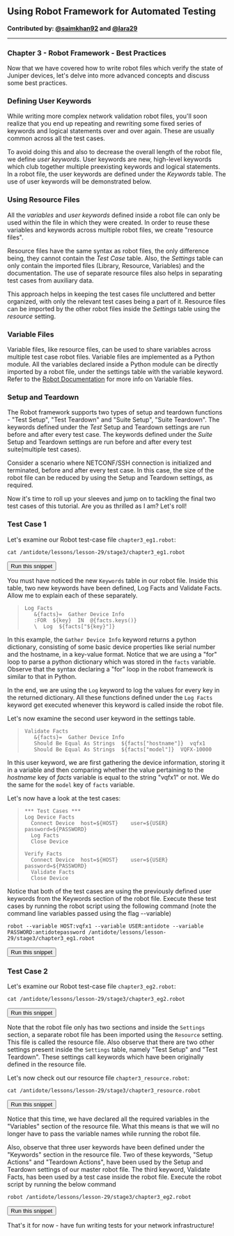 ## Using Robot Framework for Automated Testing

**Contributed by: [@saimkhan92](https://github.com/saimkhan92) and [@lara29](https://github.com/lara29)**

---

### Chapter 3 - Robot Framework - Best Practices

Now that we have covered how to write robot files which verify the state of Juniper devices, let's delve into more advanced concepts and discuss some best practices.

### Defining User Keywords

While writing more complex network validation robot files, you'll soon realize that you end up repeating and rewriting some fixed series of keywords and logical statements over and over again. These are usually common across all the test cases.

To avoid doing this and also to decrease the overall length of the robot file, we define *user keywords*.  User keywords are new, high-level keywords which club together multiple preexisting keywords and logical statements. In a robot file, the user keywords are defined under the *Keywords* table. The use of user keywords will be demonstrated below.

### Using Resource Files

All the *variables* and *user keywords* defined inside a robot file can only be used within the file in which they were created. In order to reuse these variables and keywords across multiple robot files, we create "resource files".

Resource files have the same syntax as robot files, the only difference being, they cannot contain the *Test Case* table. Also, the *Settings* table can only contain the imported files (Library, Resource, Variables) and the documentation. The use of separate resource files also helps in separating test cases from auxiliary data.

This approach helps in keeping the test cases file uncluttered and better organized, with only the relevant test cases being a part of it. Resource files can be imported by the other robot files inside the *Settings* table using the *resource* setting.

### Variable Files

Variable files, like resource files, can be used to share variables across multiple test case robot files. Variable files are implemented as a Python module. All the variables declared inside a Python module can be directly imported by a robot file, under the settings table with the variable keyword. Refer to the [Robot Documentation](http://robotframework.org/robotframework/latest/RobotFrameworkUserGuide.html#variable-files) for more info on Variable files.

### Setup and Teardown

The Robot framework supports two types of setup and teardown functions - "Test Setup", "Test Teardown" and "Suite Setup", "Suite Teardown". The keywords defined under the *Test* Setup and Teardown settings are run before and after every test case. The keywords defined under the *Suite* Setup and Teardown settings are run before and after every test suite(multiple test cases).

Consider a scenario where NETCONF/SSH connection is initialized and terminated, before and after every test case. In this case, the size of the robot file can be reduced by using the Setup and Teardown settings, as required.

Now it's time to roll up your sleeves and jump on to tackling the final two test cases of this tutorial. Are you as thrilled as I am? Let's roll!

### Test Case 1

Let's examine our Robot test-case file `chapter3_eg1.robot`:

```
cat /antidote/lessons/lesson-29/stage3/chapter3_eg1.robot
```
<button type="button" class="btn btn-primary btn-sm" onclick="runSnippetInTab('linux1', this)">Run this snippet</button>

You must have noticed the new `Keywords` table in our robot file. Inside this table, two new keywords have been defined, Log Facts and Validate Facts. Allow me to explain each of these separately.

>```
>Log Facts
>    &{facts}=	Gather Device Info
>    :FOR  ${key}  IN  @{facts.keys()}
>    \  Log  ${facts["${key}"]}
>```

In this example, the `Gather Device Info` keyword returns a python dictionary, consisting of some basic device properties like serial number and the hostname, in a key-value format. Notice that we are using a "for" loop to parse a python dictionary which was stored in the `facts` variable. Observe that the syntax declaring a "for" loop in the robot framework is similar to that in Python.

In the end, we are using the `Log` keyword to log the values for every key in the returned dictionary. All these functions defined under the `Log Facts` keyword get executed whenever this keyword is called inside the robot file.

Let's now examine the second user keyword in the settings table.

>```
>Validate Facts
>	 &{facts}=	Gather Device Info
>    Should Be Equal As Strings  ${facts["hostname"]}  vqfx1
>    Should Be Equal As Strings  ${facts["model"]}  VQFX-10000
>```

In this user keyword, we are first gathering the device information, storing it in a variable and then comparing whether the value pertaining to the *hostname* key of *facts* variable is equal to the string "vqfx1" or not. We do the same for the `model` key of `facts` variable.

Let's now have a look at the test cases:

>```
>*** Test Cases ***
>Log Device Facts
>	Connect Device  host=${HOST}	user=${USER}	password=${PASSWORD}
>	Log Facts
>	Close Device
>
>Verify Facts
>	Connect Device  host=${HOST}	user=${USER}	password=${PASSWORD}
>	Validate Facts
>	Close Device
>```

Notice that both of the test cases are using the previously defined user keywords from the Keywords section of the robot file. Execute these test cases by running the robot script using the following command (note the command line variables passed using the flag --variable)
```
robot --variable HOST:vqfx1 --variable USER:antidote --variable PASSWORD:antidotepassword /antidote/lessons/lesson-29/stage3/chapter3_eg1.robot
```
<button type="button" class="btn btn-primary btn-sm" onclick="runSnippetInTab('linux1', this)">Run this snippet</button>

### Test Case 2

Let's examine our Robot test-case file `chapter3_eg2.robot`:

```
cat /antidote/lessons/lesson-29/stage3/chapter3_eg2.robot
```
<button type="button" class="btn btn-primary btn-sm" onclick="runSnippetInTab('linux1', this)">Run this snippet</button>

Note that the robot file only has two sections and inside the `Settings` section, a separate robot file has been imported using the `Resource` setting. This file is called the resource file. Also observe that there are two other settings present inside the `Settings` table, namely "Test Setup" and "Test Teardown". These settings call keywords which have been originally defined in the resource file.

Let's now check out our resource file `chapter3_resource.robot`:
```
cat /antidote/lessons/lesson-29/stage3/chapter3_resource.robot
```
<button type="button" class="btn btn-primary btn-sm" onclick="runSnippetInTab('linux1', this)">Run this snippet</button>

Notice that this time, we have declared all the required variables in the "Variables" section of the resource file. What this means is that we will no longer have to pass the variable names while running the robot file.

Also, observe that three user keywords have been defined under the "Keywords" section in the resource file. Two of these keywords, "Setup Actions" and "Teardown Actions", have been used by the Setup and Teardown settings of our master robot file. The third keyword, Validate Facts, has been used by a test case inside the robot file. Execute the robot script by running the below command

```
robot /antidote/lessons/lesson-29/stage3/chapter3_eg2.robot
```
<button type="button" class="btn btn-primary btn-sm" onclick="runSnippetInTab('linux1', this)">Run this snippet</button>

That's it for now - have fun writing tests for your network infrastructure!
